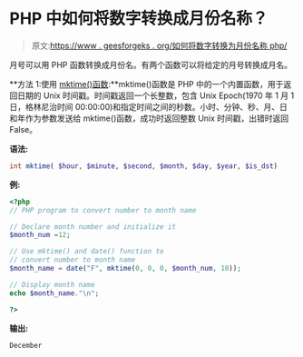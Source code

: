 # PHP 中如何将数字转换成月份名称？

> 原文:[https://www . geesforgeks . org/如何将数字转换为月份名称 php/](https://www.geeksforgeeks.org/how-to-convert-number-to-month-name-in-php/)

月号可以用 PHP 函数转换成月份名。有两个函数可以将给定的月号转换成月名。

**方法 1:使用 [mktime()函数](https://www.geeksforgeeks.org/php-mktime-function/):**mktime()函数是 PHP 中的一个内置函数，用于返回日期的 Unix 时间戳。时间戳返回一个长整数，包含 Unix Epoch(1970 年 1 月 1 日，格林尼治时间 00:00:00)和指定时间之间的秒数。小时、分钟、秒、月、日和年作为参数发送给 mktime()函数，成功时返回整数 Unix 时间戳，出错时返回 False。

**语法:**

```php
int mktime( $hour, $minute, $second, $month, $day, $year, $is_dst)
```

**例:**

```php
<?php
// PHP program to convert number to month name

// Declare month number and initialize it
$month_num =12;

// Use mktime() and date() function to
// convert number to month name
$month_name = date("F", mktime(0, 0, 0, $month_num, 10));

// Display month name
echo $month_name."\n";

?>
```

**输出:**

```php
December

```